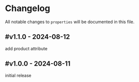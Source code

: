 # Changelog

All notable changes to `properties` will be documented in this file.

## #v1.1.0 - 2024-08-12

add product attribute

## #v1.0.0 - 2024-08-11

initial release
